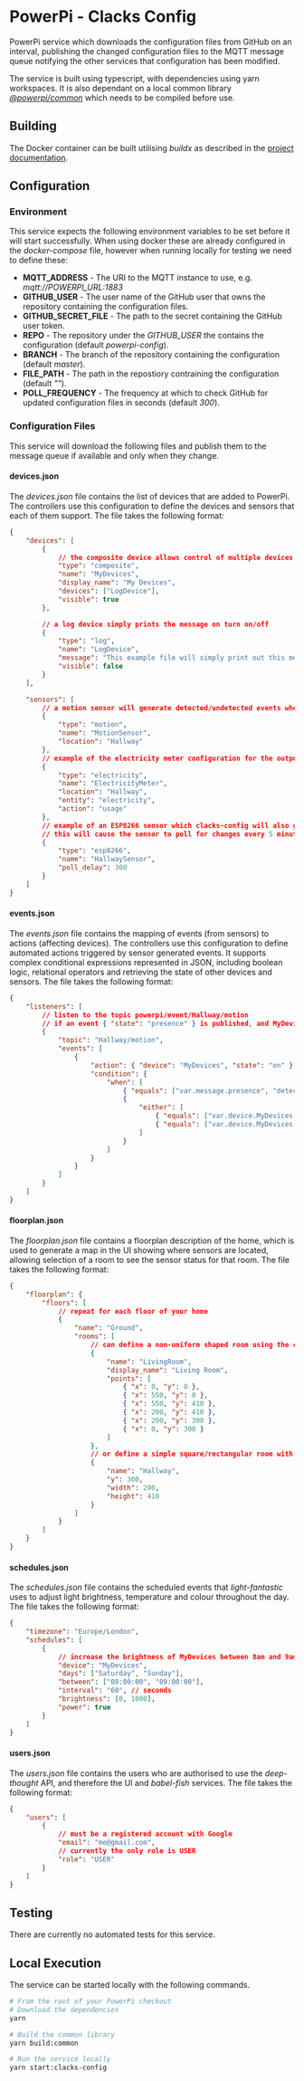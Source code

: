 # PowerPi - Clacks Config

PowerPi service which downloads the configuration files from GitHub on an interval, publishing the changed configuration files to the MQTT message queue notifying the other services that configuration has been modified.

The service is built using typescript, with dependencies using yarn workspaces. It is also dependant on a local common library [_@powerpi/common_](../../common/node/common/README.md) which needs to be compiled before use.

## Building

The Docker container can be built utilising _buildx_ as described in the [project documentation](../../README.md#Building).

## Configuration

### Environment

This service expects the following environment variables to be set before it will start successfully. When using docker these are already configured in the _docker-compose_ file, however when running locally for testing we need to define these:

-   **MQTT_ADDRESS** - The URI to the MQTT instance to use, e.g. _mqtt://POWERPI_URL:1883_
-   **GITHUB_USER** - The user name of the GitHub user that owns the repository containing the configuration files.
-   **GITHUB_SECRET_FILE** - The path to the secret containing the GitHub user token.
-   **REPO** - The repository under the _GITHUB_USER_ the contains the configuration (default _powerpi-config_).
-   **BRANCH** - The branch of the repository containing the configuration (default _master_).
-   **FILE_PATH** - The path in the repostiory contraining the configuration (default _""_).
-   **POLL_FREQUENCY** - The frequency at which to check GitHub for updated configuration files in seconds (default _300_).

### Configuration Files

This service will download the following files and publish them to the message queue if available and only when they change.

#### devices.json

The _devices.json_ file contains the list of devices that are added to PowerPi. The controllers use this configuration to define the devices and sensors that each of them support. The file takes the following format:

```json
{
    "devices": [
        {
            // the composite device allows control of multiple devices, in this case the single LogDevice
            "type": "composite",
            "name": "MyDevices",
            "display_name": "My Devices",
            "devices": ["LogDevice"],
            "visible": true
        },

        // a log device simply prints the message on turn on/off
        {
            "type": "log",
            "name": "LogDevice",
            "message": "This example file will simply print out this message when turning either device on or off",
            "visible": false
        }
    ],

    "sensors": [
        // a motion sensor will generate detected/undetected events when it detects, or does not detect motion
        {
            "type": "motion",
            "name": "MotionSensor",
            "location": "Hallway"
        },
        // example of the electricity meter configuration for the output from the energy-monitor service
        {
            "type": "electricity",
            "name": "ElectricityMeter",
            "location": "Hallway",
            "entity": "electricity",
            "action": "usage"
        },
        // example of an ESP8266 sensor which clacks-config will also generate a config event for
        // this will cause the sensor to poll for changes every 5 minutes instead of the default
        {
            "type": "esp8266",
            "name": "HallwaySensor",
            "poll_delay": 300
        }
    ]
}
```

#### events.json

The _events.json_ file contains the mapping of events (from sensors) to actions (affecting devices). The controllers use this configuration to define automated actions triggered by sensor generated events. It supports complex conditional expressions represented in JSON, including boolean logic, relational operators and retrieving the state of other devices and sensors. The file takes the following format:

```json
{
    "listeners": [
        // listen to the topic powerpi/event/Hallway/motion
        // if an event { "state": "presence" } is published, and MyDevices is currently off, or in an unknown state then change the state of MyDevices to on
        {
            "topic": "Hallway/motion",
            "events": [
                {
                    "action": { "device": "MyDevices", "state": "on" },
                    "condition": {
                        "when": [
                            { "equals": ["var.message.presence", "detected"] },
                            {
                                "either": [
                                    { "equals": ["var.device.MyDevices.state", "off"] },
                                    { "equals": ["var.device.MyDevices.state", "unknown"] }
                                ]
                            }
                        ]
                    }
                }
            ]
        }
    ]
}
```

#### floorplan.json

The _floorplan.json_ file contains a floorplan description of the home, which is used to generate a map in the UI showing where sensors are located, allowing selection of a room to see the sensor status for that room. The file takes the following format:

```json
{
    "floorplan": {
        "floors": [
            // repeat for each floor of your home
            {
                "name": "Ground",
                "rooms": [
                    // can define a non-uniform shaped room using the coordinates of the corners
                    {
                        "name": "LivingRoom",
                        "display_name": "Living Room",
                        "points": [
                            { "x": 0, "y": 0 },
                            { "x": 550, "y": 0 },
                            { "x": 550, "y": 410 },
                            { "x": 200, "y": 410 },
                            { "x": 200, "y": 300 },
                            { "x": 0, "y": 300 }
                        ]
                    },
                    // or define a simple square/rectangular room with width/height and an x/y offset
                    {
                        "name": "Hallway",
                        "y": 300,
                        "width": 200,
                        "height": 410
                    }
                ]
            }
        ]
    }
}
```

#### schedules.json

The _schedules.json_ file contains the scheduled events that _light-fantastic_ uses to adjust light brightness, temperature and colour throughout the day. The file takes the following format:

```json
{
    "timezone": "Europe/London",
    "schedules": [
        {
            // increase the brightness of MyDevices between 8am and 9am from 0 to 1000 in 60s intervals and turn the device on
            "device": "MyDevices",
            "days": ["Saturday", "Sunday"],
            "between": ["08:00:00", "09:00:00"],
            "interval": "60", // seconds
            "brightness": [0, 1000],
            "power": true
        }
    ]
}
```

#### users.json

The _users.json_ file contains the users who are authorised to use the _deep-thought_ API, and therefore the UI and _babel-fish_ services. The file takes the following format:

```json
{
    "users": [
        {
            // must be a registered account with Google
            "email": "me@gmail.com",
            // currently the only role is USER
            "role": "USER"
        }
    ]
}
```

## Testing

There are currently no automated tests for this service.

## Local Execution

The service can be started locally with the following commands.

```bash
# From the root of your PowerPi checkout
# Download the dependencies
yarn

# Build the common library
yarn build:common

# Run the service locally
yarn start:clacks-config
```
